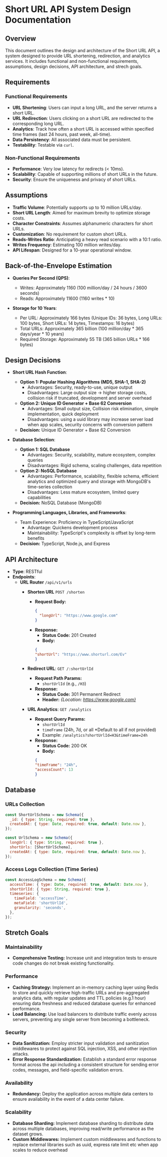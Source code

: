 # Short URL API System Design Documentation

## Overview

This document outlines the design and architecture of the Short URL API, a system designed to provide URL shortening, redirection, and analytics services. It includes functional and non-functional requirements, assumptions, design decisions, API architecture, and strech goals.

## Requirements

### Functional Requirements

- **URL Shortening**: Users can input a long URL, and the server returns a short URL.
- **URL Redirection**: Users clicking on a short URL are redirected to the corresponding long URL.
- **Analytics**: Track how often a short URL is accessed within specified time frames (last 24 hours, past week, all-time).
- **Data Persistency**: All associated data must be persistent.
- **Testability**: Testable via `curl`.

### Non-Functional Requirements

- **Performance**: Very low latency for redirects (< 10ms).
- **Scalability**: Capable of supporting millions of short URLs in the future.
- **Security**: Ensure the uniqueness and privacy of short URLs.

## Assumptions

- **Traffic Volume**: Potentially supports up to 10 million URLs/day.
- **Short URL Length**: Aimed for maximum brevity to optimize storage costs.
- **Character Constraints**: Assumes alphanumeric characters for short URLs.
- **Customization**: No requirement for custom short URLs.
- **Reads-Writes Ratio**: Anticipating a heavy read scenario with a 10:1 ratio.
- **Writes Frequency**: Estimating 100 million writes/day.
- **API Lifespan**: Designed for a 10-year operational window.

## Back-of-the-Envelope Estimation

- **Queries Per Second (QPS)**:
  - Writes: Approximately 1160 (100 million/day / 24 hours / 3600 seconds)
  - Reads: Approximately 11600 (1160 writes * 10)

- **Storage for 10 Years**:
  - Per URL: Approximately 166 bytes (Unique IDs: 36 bytes, Long URLs: 100 bytes, Short URLs: 14 bytes, Timestamps: 16 bytes)
  - Total URLs: Approximately 365 billion (100 million/day * 365 days/year * 10 years)
  - Required Storage: Approximately 55 TB (365 billion URLs * 166 bytes)

## Design Decisions

- **Short URL Hash Function**:
  - **Option 1: Popular Hashing Algorithms (MD5, SHA-1, SHA-2)**
    - Advantages: Security, ready-to-use, unique output
    - Disadvantages: Large output size -> higher storage costs, collision risk if truncated, development and server overhead
  - **Option 2: Unique ID Generator + Base 62 Conversion**
    - Advantages: Small output size, Collision risk elimination, simple implementation, quick deployment
    - Disadvantages: using a uuid library may increase server load when app scales, security concerns with conversion pattern
  - **Decision:** Unique ID Generator + Base 62 Conversion

- **Database Selection**:
  - **Option 1: SQL Database**
    - Advantages: Security, scalability, mature ecosystem, complex queries
    - Disadvantages: Rigid schema, scaling challenges, data repetition
  - **Option 2: NoSQL Database**
    - Advantages: Performance, scalability, flexible schema, efficient analytics and optimized query and storage with MongoDB's time-series collection
    - Disadvantages: Less mature ecosystem, limited query capabilities
  - **Decision:** NoSQL Database (MongoDB)

- **Programming Languages, Libraries, and Frameworks**:
  - Team Experience: Proficiency in TypeScript/JavaScript
    - Advantage: Quickens development process
    - Maintainability: TypeScript's complexity is offset by long-term benefits
  - **Decision:** TypeScript, Node.js, and Express

## API Architecture

- **Type**: RESTful
- **Endpoints**:
  - **URL Router** `/api/v1/urls`
    - **Shorten URL** `POST /shorten`
      - **Request Body:**
        ```json
        {
          "longUrl": "https://www.google.com"
        }
      - **Response:**
          - **Status Code:** 201 Created
          - **Body:**
          ```json
        {
          "shortUrl": "https://www.shorturl.com/Ev"
        }
    - **Redirect URL**: `GET /:shortUrlId`
      - **Request Path Params:**
          - `shortUrlId` (e.g., `/H3`)
      - **Response:**
          - **Status Code:** 301 Permanent Redirect
          - **Header:** *{Location: https://www.google.com}*

    - **URL Analytics**: `GET /analytics`
      - **Request Query Params:**
          - `shortUrlId`
          - `timeFrame` (24h, 7d, or all *Default to all if not provided)
          - Example: `/analytics?shortUrlId=H3&timeFrame=24h`
      - **Response:**
          - **Status Code:** 200 OK
          - **Body:**
          ```json
        {
          "timeFrame": "24h",
          "accessCount": 13
        }

## Database

### URLs Collection
```javascript
const ShortUrlSchema = new Schema({
  _id: { type: String, required: true },
  createdAt: { type: Date, required: true, default: Date.now },
});

const UrlSchema = new Schema({
  longUrl: { type: String, required: true },
  shortUrls: [ShortUrlSchema],
  createdAt: { type: Date, required: true, default: Date.now },
});
```
### Access Logs Collection (Time Series)
```javascript
const AccessLogSchema = new Schema({
  accessTime: { type: Date, required: true, default: Date.now },
  shortUrlId: { type: String, required: true },
  timeseries: {
    timeField: 'accessTime',
    metaField: 'shortUrlId',
    granularity: 'seconds',
  },
});
```

## Stretch Goals

### Maintainability

- **Comprehensive Testing:** Increase unit and integration tests to ensure code changes do not break existing functionality.

### Performance

- **Caching Strategy:** Implement an in-memory caching layer using Redis to store and quickly retrieve high-traffic URLs and pre-aggregated analytics data, with regular updates and TTL policies (e.g.1 hour) ensuring data freshness and reduced database queries for enhanced performance.
- **Load Balancing:** Use load balancers to distribute traffic evenly across servers, preventing any single server from becoming a bottleneck.

### Security

- **Data Sanitization:** Employ stricter input validation and sanitization middlewares to protect against SQL injection, XSS, and other injection attacks.
- **Error Response Standardization:** Establish a standard error response format across the api including a consistent structure for sending error codes, messages, and field-specific validation errors.

### Availability

- **Redundancy:** Deploy the application across multiple data centers to ensure availability in the event of a data center failure.

### Scalability

- **Database Sharding:** Implement database sharding to distribute data across multiple databases, improving read/write performance as the dataset grows.
- **Custom Middlewares:** Implement custom middlewares and functions to replace external libraries such as uuid, express rate limit etc when app scales to reduce overhead
